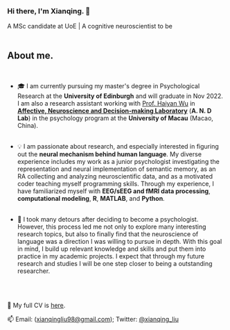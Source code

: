 ### Hi there, I'm Xianqing. 👋 
A MSc candidate at UoE | A cognitive neuroscientist to be
&emsp;<br/>
&emsp;<br/>


## About me.
&emsp;<br/>

- 🎓 I am currently pursuing my master's degree in Psychological Research at the **University of Edinburgh** and will graduate in Nov 2022. I am also a research assistant working with [Prof. Haiyan Wu](https://www.researchgate.net/profile/Haiyan-Wu-5) in [**Affective, Neuroscience and Decision-making Laboratory**](https://andlab-um.com) (**A. N. D Lab**) in the psychology program at the **University of Macau** (Macao, China).
&emsp;<br/>
&emsp;<br/>


- :bulb: I am passionate about research, and especially interested in figuring out the **neural mechanism behind human language**. My diverse experience includes my work as a junior psychologist investigating the representation and neural implementation of semantic memory, as an RA collecting and analyzing neuroscientific data, and as a motivated coder teaching myself programming skills. Through my experience, I have familiarized myself with **EEG/sEEG and fMRI data processing**, **computational modeling**, **R**, **MATLAB**, and **Python**.
&emsp;<br/>
&emsp;<br/>


- 🌱 I took many detours after deciding to become a psychologist. However, this process led me not only to explore many interesting research topics, but also to finally find that the neuroscience of language was a direction I was willing to pursue in depth. With this goal in mind, I build up relevant knowledge and skills and put them into practice in my academic projects. I expect that through my future research and studies I will be one step closer to being a outstanding researcher.

&emsp;<br/>
&emsp;<br/>


:book: My full CV is [here]().

📫 Email: (xianqingliu98@gmail.com); Twitter: [@xianqing_liu](https://twitter.com/xianqing_liu)



<!--
**Xianqing98/Xianqing98** is a ✨ _special_ ✨ repository because its `README.md` (this file) appears on your GitHub profile.

